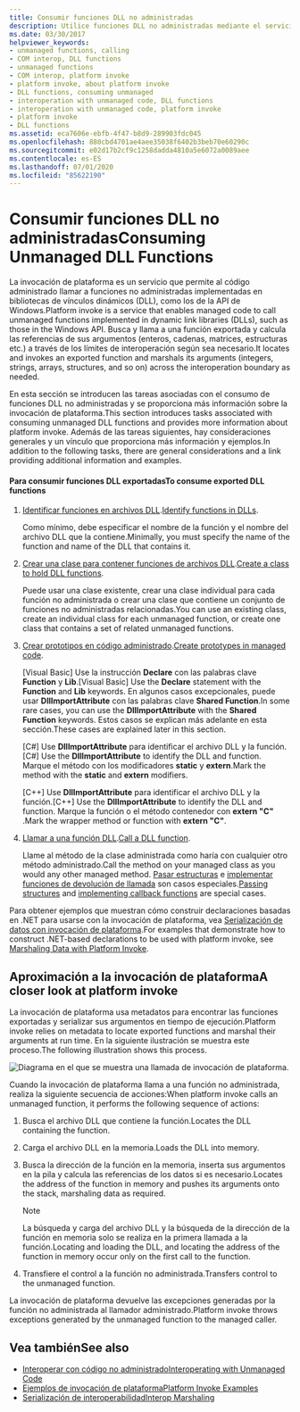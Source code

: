 ```yaml
---
title: Consumir funciones DLL no administradas
description: Utilice funciones DLL no administradas mediante el servicio de invocación de plataforma, que permite que el código administrado llame a funciones no administradas implementadas en bibliotecas DLL.
ms.date: 03/30/2017
helpviewer_keywords:
- unmanaged functions, calling
- COM interop, DLL functions
- unmanaged functions
- COM interop, platform invoke
- platform invoke, about platform invoke
- DLL functions, consuming unmanaged
- interoperation with unmanaged code, DLL functions
- interoperation with unmanaged code, platform invoke
- platform invoke
- DLL functions
ms.assetid: eca7606e-ebfb-4f47-b8d9-289903fdc045
ms.openlocfilehash: 880cbd4701ae4aee35038f6402b3beb70e60290c
ms.sourcegitcommit: e02d17b2cf9c1258dadda4810a5e6072a0089aee
ms.contentlocale: es-ES
ms.lasthandoff: 07/01/2020
ms.locfileid: "85622190"
---
```

# <a name="consuming-unmanaged-dll-functions"></a><span data-ttu-id="f35d1-103">Consumir funciones DLL no administradas</span><span class="sxs-lookup"><span data-stu-id="f35d1-103">Consuming Unmanaged DLL Functions</span></span>
<span data-ttu-id="f35d1-104">La invocación de plataforma es un servicio que permite al código administrado llamar a funciones no administradas implementadas en bibliotecas de vínculos dinámicos (DLL), como los de la API de Windows.</span><span class="sxs-lookup"><span data-stu-id="f35d1-104">Platform invoke is a service that enables managed code to call unmanaged functions implemented in dynamic link libraries (DLLs), such as those in the Windows API.</span></span> <span data-ttu-id="f35d1-105">Busca y llama a una función exportada y calcula las referencias de sus argumentos (enteros, cadenas, matrices, estructuras etc.) a través de los límites de interoperación según sea necesario.</span><span class="sxs-lookup"><span data-stu-id="f35d1-105">It locates and invokes an exported function and marshals its arguments (integers, strings, arrays, structures, and so on) across the interoperation boundary as needed.</span></span>  
  
 <span data-ttu-id="f35d1-106">En esta sección se introducen las tareas asociadas con el consumo de funciones DLL no administradas y se proporciona más información sobre la invocación de plataforma.</span><span class="sxs-lookup"><span data-stu-id="f35d1-106">This section introduces tasks associated with consuming unmanaged DLL functions and provides more information about platform invoke.</span></span> <span data-ttu-id="f35d1-107">Además de las tareas siguientes, hay consideraciones generales y un vínculo que proporciona más información y ejemplos.</span><span class="sxs-lookup"><span data-stu-id="f35d1-107">In addition to the following tasks, there are general considerations and a link providing additional information and examples.</span></span>  
  
#### <a name="to-consume-exported-dll-functions"></a><span data-ttu-id="f35d1-108">Para consumir funciones DLL exportadas</span><span class="sxs-lookup"><span data-stu-id="f35d1-108">To consume exported DLL functions</span></span>  
  
1. <span data-ttu-id="f35d1-109">[Identificar funciones en archivos DLL](identifying-functions-in-dlls.md).</span><span class="sxs-lookup"><span data-stu-id="f35d1-109">[Identify functions in DLLs](identifying-functions-in-dlls.md).</span></span>  
  
     <span data-ttu-id="f35d1-110">Como mínimo, debe especificar el nombre de la función y el nombre del archivo DLL que la contiene.</span><span class="sxs-lookup"><span data-stu-id="f35d1-110">Minimally, you must specify the name of the function and name of the DLL that contains it.</span></span>  
  
2. <span data-ttu-id="f35d1-111">[Crear una clase para contener funciones de archivos DLL](creating-a-class-to-hold-dll-functions.md).</span><span class="sxs-lookup"><span data-stu-id="f35d1-111">[Create a class to hold DLL functions](creating-a-class-to-hold-dll-functions.md).</span></span>  
  
     <span data-ttu-id="f35d1-112">Puede usar una clase existente, crear una clase individual para cada función no administrada o crear una clase que contiene un conjunto de funciones no administradas relacionadas.</span><span class="sxs-lookup"><span data-stu-id="f35d1-112">You can use an existing class, create an individual class for each unmanaged function, or create one class that contains a set of related unmanaged functions.</span></span>  
  
3. <span data-ttu-id="f35d1-113">[Crear prototipos en código administrado](creating-prototypes-in-managed-code.md).</span><span class="sxs-lookup"><span data-stu-id="f35d1-113">[Create prototypes in managed code](creating-prototypes-in-managed-code.md).</span></span>  
  
     <span data-ttu-id="f35d1-114">[Visual Basic] Use la instrucción **Declare** con las palabras clave **Function** y **Lib**.</span><span class="sxs-lookup"><span data-stu-id="f35d1-114">[Visual Basic] Use the **Declare** statement with the **Function** and **Lib** keywords.</span></span> <span data-ttu-id="f35d1-115">En algunos casos excepcionales, puede usar **DllImportAttribute** con las palabras clave **Shared Function**.</span><span class="sxs-lookup"><span data-stu-id="f35d1-115">In some rare cases, you can use the **DllImportAttribute** with the **Shared Function** keywords.</span></span> <span data-ttu-id="f35d1-116">Estos casos se explican más adelante en esta sección.</span><span class="sxs-lookup"><span data-stu-id="f35d1-116">These cases are explained later in this section.</span></span>  
  
     <span data-ttu-id="f35d1-117">[C#] Use **DllImportAttribute** para identificar el archivo DLL y la función.</span><span class="sxs-lookup"><span data-stu-id="f35d1-117">[C#] Use the **DllImportAttribute** to identify the DLL and function.</span></span> <span data-ttu-id="f35d1-118">Marque el método con los modificadores **static** y **extern**.</span><span class="sxs-lookup"><span data-stu-id="f35d1-118">Mark the method with the **static** and **extern** modifiers.</span></span>  
  
     <span data-ttu-id="f35d1-119">[C++] Use **DllImportAttribute** para identificar el archivo DLL y la función.</span><span class="sxs-lookup"><span data-stu-id="f35d1-119">[C++] Use the **DllImportAttribute** to identify the DLL and function.</span></span> <span data-ttu-id="f35d1-120">Marque la función o el método contenedor con **extern "C"** .</span><span class="sxs-lookup"><span data-stu-id="f35d1-120">Mark the wrapper method or function with **extern "C"**.</span></span>  
  
4. <span data-ttu-id="f35d1-121">[Llamar a una función DLL](calling-a-dll-function.md).</span><span class="sxs-lookup"><span data-stu-id="f35d1-121">[Call a DLL function](calling-a-dll-function.md).</span></span>  
  
     <span data-ttu-id="f35d1-122">Llame al método de la clase administrada como haría con cualquier otro método administrado.</span><span class="sxs-lookup"><span data-stu-id="f35d1-122">Call the method on your managed class as you would any other managed method.</span></span> <span data-ttu-id="f35d1-123">[Pasar estructuras](passing-structures.md) e [implementar funciones de devolución de llamada](callback-functions.md) son casos especiales.</span><span class="sxs-lookup"><span data-stu-id="f35d1-123">[Passing structures](passing-structures.md) and [implementing callback functions](callback-functions.md) are special cases.</span></span>  
  
 <span data-ttu-id="f35d1-124">Para obtener ejemplos que muestran cómo construir declaraciones basadas en .NET para usarse con la invocación de plataforma, vea [Serialización de datos con invocación de plataforma](marshaling-data-with-platform-invoke.md).</span><span class="sxs-lookup"><span data-stu-id="f35d1-124">For examples that demonstrate how to construct .NET-based declarations to be used with platform invoke, see [Marshaling Data with Platform Invoke](marshaling-data-with-platform-invoke.md).</span></span>  
  
## <a name="a-closer-look-at-platform-invoke"></a><span data-ttu-id="f35d1-125">Aproximación a la invocación de plataforma</span><span class="sxs-lookup"><span data-stu-id="f35d1-125">A closer look at platform invoke</span></span>  
 <span data-ttu-id="f35d1-126">La invocación de plataforma usa metadatos para encontrar las funciones exportadas y serializar sus argumentos en tiempo de ejecución.</span><span class="sxs-lookup"><span data-stu-id="f35d1-126">Platform invoke relies on metadata to locate exported functions and marshal their arguments at run time.</span></span> <span data-ttu-id="f35d1-127">En la siguiente ilustración se muestra este proceso.</span><span class="sxs-lookup"><span data-stu-id="f35d1-127">The following illustration shows this process.</span></span>  
  
 ![Diagrama en el que se muestra una llamada de invocación de plataforma.](./media/consuming-unmanaged-dll-functions/platform-invoke-call.gif)  
  
 <span data-ttu-id="f35d1-129">Cuando la invocación de plataforma llama a una función no administrada, realiza la siguiente secuencia de acciones:</span><span class="sxs-lookup"><span data-stu-id="f35d1-129">When platform invoke calls an unmanaged function, it performs the following sequence of actions:</span></span>  
  
1. <span data-ttu-id="f35d1-130">Busca el archivo DLL que contiene la función.</span><span class="sxs-lookup"><span data-stu-id="f35d1-130">Locates the DLL containing the function.</span></span>  
  
2. <span data-ttu-id="f35d1-131">Carga el archivo DLL en la memoria.</span><span class="sxs-lookup"><span data-stu-id="f35d1-131">Loads the DLL into memory.</span></span>  
  
3. <span data-ttu-id="f35d1-132">Busca la dirección de la función en la memoria, inserta sus argumentos en la pila y calcula las referencias de los datos si es necesario.</span><span class="sxs-lookup"><span data-stu-id="f35d1-132">Locates the address of the function in memory and pushes its arguments onto the stack, marshaling data as required.</span></span>  
  
    > [!NOTE]
    > <span data-ttu-id="f35d1-133">La búsqueda y carga del archivo DLL y la búsqueda de la dirección de la función en memoria solo se realiza en la primera llamada a la función.</span><span class="sxs-lookup"><span data-stu-id="f35d1-133">Locating and loading the DLL, and locating the address of the function in memory occur only on the first call to the function.</span></span>  
  
4. <span data-ttu-id="f35d1-134">Transfiere el control a la función no administrada.</span><span class="sxs-lookup"><span data-stu-id="f35d1-134">Transfers control to the unmanaged function.</span></span>  
  
 <span data-ttu-id="f35d1-135">La invocación de plataforma devuelve las excepciones generadas por la función no administrada al llamador administrado.</span><span class="sxs-lookup"><span data-stu-id="f35d1-135">Platform invoke throws exceptions generated by the unmanaged function to the managed caller.</span></span>

## <a name="see-also"></a><span data-ttu-id="f35d1-136">Vea también</span><span class="sxs-lookup"><span data-stu-id="f35d1-136">See also</span></span>

- [<span data-ttu-id="f35d1-137">Interoperar con código no administrado</span><span class="sxs-lookup"><span data-stu-id="f35d1-137">Interoperating with Unmanaged Code</span></span>](index.md)
- [<span data-ttu-id="f35d1-138">Ejemplos de invocación de plataforma</span><span class="sxs-lookup"><span data-stu-id="f35d1-138">Platform Invoke Examples</span></span>](platform-invoke-examples.md)
- [<span data-ttu-id="f35d1-139">Serialización de interoperabilidad</span><span class="sxs-lookup"><span data-stu-id="f35d1-139">Interop Marshaling</span></span>](interop-marshaling.md)
